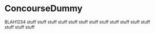 # ConcourseDummy
BLAH1234
stuff
stuff
stuff
stuff
stuff
stuff
stuff
stuff
stuff
stuff
stuff
stuff
stuff
stuff
stuff
